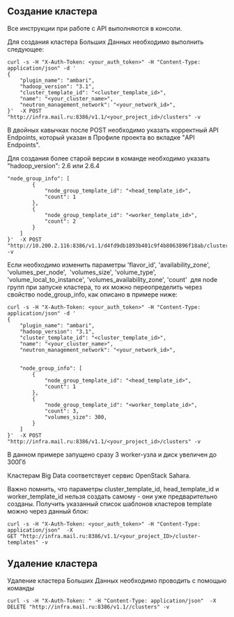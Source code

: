 ## Создание кластера

Все инструкции при работе с API выполняются в консоли.

Для создания кластера Больших Данных необходимо выполнить следующее:

```
curl -s -H "X-Auth-Token: <your_auth_token>" -H "Content-Type: application/json" -d '
{
    "plugin_name": "ambari",
    "hadoop_version": "3.1",
    "cluster_template_id": "<cluster_template_id>",
    "name": "<your_cluster_name>",
    "neutron_management_network": "<your_network_id>",
}'  -X POST "http://infra.mail.ru:8386/v1.1/<your_project_id>/clusters" -v
```

В двойных кавычках после POST необходимо указать корректный API Endpoints, который указан в Профиле проекта во вкладке "API Endpoints".

Для создания более старой версии в команде необходимо указать "hadoop_version": 2.6 или 2.6.4

```
"node_group_info": [
        {
            "node_group_template_id": "<head_template_id>",
            "count": 1
        },
        {
            "node_group_template_id": "<worker_template_id>",
            "count": 2
        }
    ]
}'  -X POST "http://10.200.2.116:8386/v1.1/d4fd9db1893b401c9f4b8063896f18ab/clusters" -v
```

Если необходимо изменить параметры 'flavor_id', 'availability_zone', 'volumes_per_node',  'volumes_size', 'volume_type', 'volume_local_to_instance', 'volumes_availability_zone', 'count'  для node групп при запуске кластера, то их можно переопределить через свойство node_group_info, как описано в примере ниже:

```
curl -s -H "X-Auth-Token: <your_auth_token>" -H "Content-Type: application/json" -d '
{
    "plugin_name": "ambari",
    "hadoop_version": "3.1",
    "cluster_template_id": "<cluster_template_id>",
    "name": "<your_cluster_name>",
    "neutron_management_network": "<your_network_id>",


    "node_group_info": [
        {
            "node_group_template_id": "<head_template_id>",
            "count": 1
        },
        {
            "node_group_template_id": "<worker_template_id>",
            "count": 3,
            "volumes_size": 300,
        }
    ]
}'  -X POST "http://infra.mail.ru:8386/v1.1/<your_project_id>/clusters" -v
```

В данном примере запущено сразу 3 worker-узла и диск увеличен до 300Гб

Кластерам Big Data соответствует сервис OpenStack Sahara.

Важно помнить, что параметры cluster_template_id, head_template_id и worker_template_id нельзя создать самому - они уже предварительно созданы. Получить указанный список шаблонов кластеров template можно через данный блок:

```
curl -s -H "X-Auth-Token: <your_auth_token>" -H "Content-Type: application/json"  -X GET "http://infra.mail.ru:8386/v1.1/<your_project_ID>/cluster-templates" -v
```

## Удаление кластера

Удаление кластера Больших Данных необходимо проводить с помощью команды

```
curl -s -H "X-Auth-Token: " -H "Content-Type: application/json"  -X DELETE "http://infra.mail.ru:8386/v1.1//clusters" -v
```
